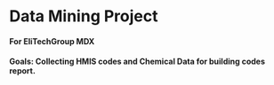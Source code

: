# Data Mining Project

#### For EliTechGroup MDX

#### Goals: Collecting HMIS codes and Chemical Data for building codes report.